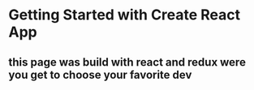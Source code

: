 # Getting Started with Create React App

## this page was build with react and redux were you get to choose your favorite dev
